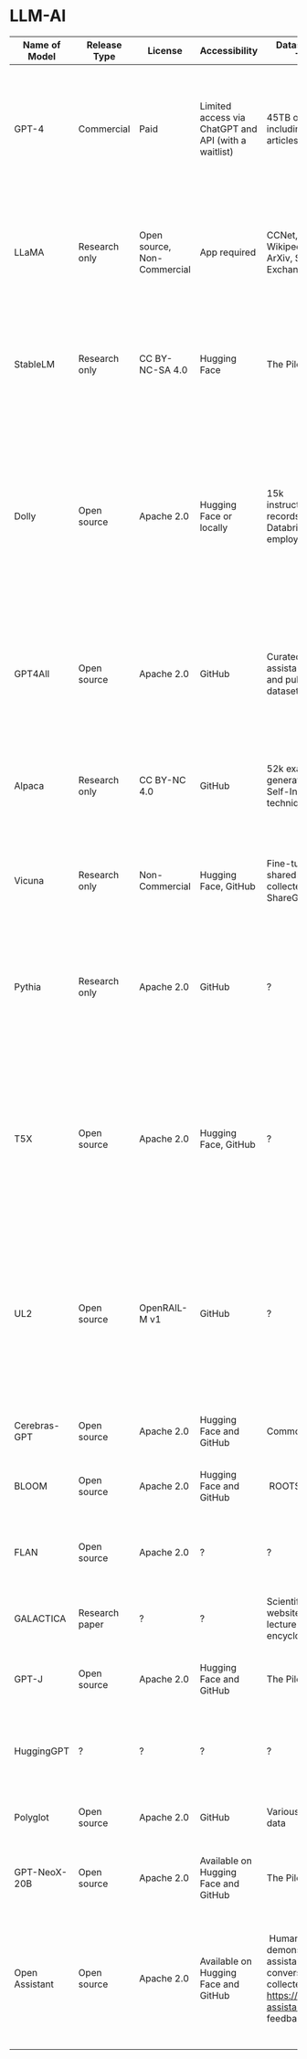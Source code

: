 # LLM-AI

| Name of Model  | Release Type   | License                     | Accessibility                                        | Dataset Used for Training                                                                                                | Parameters                                                                   | Features                                                                                                                                                                             | Author                      |
| -------------- | -------------- | --------------------------- | ---------------------------------------------------- | ------------------------------------------------------------------------------------------------------------------------ | ---------------------------------------------------------------------------- | ------------------------------------------------------------------------------------------------------------------------------------------------------------------------------------ | --------------------------- |
| GPT-4          | Commercial     | Paid                        | Limited access via ChatGPT and API (with a waitlist) | 45TB of various, including books, articles and websites                                                                  | 175 billion                                                                  | Almost any NLU, NLG, and multimodal task; advanced reasoning and instruction-following capabilities; improved safety and alignment                                                   | OpenAI                      |
| LLaMA          | Research only  | Open source, Non-Commercial | App required                                         | CCNet, C4, GitHub, Wikipedia, Books, ArXiv, Stack Exchange                                                               | ?                                                                            | Exploring the capabilities and limitations of large language models for various natural language processing tasks                                                                    | Meta AI                     |
| StableLM       | Research only  | CC BY-NC-SA 4.0             | Hugging Face                                         | The Pile                                                                                                                 | 3 billion and 7 billion (alpha version), 15 billion and 65 billion (planned) | High performance in both conversational and coding tasks, with low parameter count and high efficiency                                                                               | Stability AI                |
| Dolly          | Open source    | Apache 2.0                  | Hugging Face or locally                              | 15k instructions/response records generated by Databricks employees                                                      | 12 billion                                                                   | Commercially usable ChatGPT-style AI model developed by Databricks. Trained on a high-quality human-generated instruction following dataset, crowdsourced among Databricks employees | Databricks                  |
| GPT4All        | Open source    | Apache 2.0                  | GitHub                                               | Curated corpus of assistant interactions and publicly available datasets                                                 | 7 billion                                                                    | An assistant-style chatbot that can respond to a wide range of queries with coherent and contextually appropriate responses                                                          | Nomic AI                    |
| Alpaca         | Research only  | CC BY-NC 4.0                | GitHub                                               | 52k examples generated by the Self-Instruct technique                                                                    | 7 billion                                                                    | A strong instruction-following model that can generate natural language texts from instructions                                                                                      | Standford Alpaca project    |
| Vicuna         | Research only  | Non-Commercial              | Hugging Face, GitHub                                 | Fine-tuned on user-shared conversations collected from ShareGPT                                                          | 13 billion                                                                   | A chatbot that can generate natural language texts with high quality and diversity                                                                                                   | LMSYS                       |
| Pythia         | Research only  | Apache 2.0                  | GitHub                                               | ?                                                                                                                        | ?                                                                            | A framework for interpreting autoregressive transformers across time and scale using various methods such as probing, attribution, and visualization                                 | EleutherAI                  |
| T5X            | Open source    | Apache 2.0                  | Hugging Face, GitHub                                 | ?                                                                                                                        | ?                                                                            | A modular, composable, research-friendly framework for high-performance, configurable, self-service training, evaluation, and inference of sequence models at many scales            | Google Research             |
| UL2            | Open source    | OpenRAIL-M v1               | GitHub                                               | ?                                                                                                                        | ?                                                                            | A modular, composable, research-friendly framework for high-performance, configurable, self-service training, evaluation, and inference of sequence models at many scales            | Google Research             |
| Cerebras-GPT   | Open source    | Apache 2.0                  | Hugging Face and GitHub                              | Common Crawl                                                                                                             | Varies from 111 million to 13 billion                                        | Compute-efficient, accurate, scalable, data-parallel                                                                                                                                 | Cerebras Systems            |
| BLOOM          | Open source    | Apache 2.0                  | Hugging Face and GitHub                              |  ROOTS corpus                                                                                                            | 176 billion                                                                  | Multilingual, autoregressive, instructable, scalable                                                                                                                                 | BigScience                  |
| FLAN           | Open source    | Apache 2.0                  | ?                                                    | ?                                                                                                                        | 137b                                                                         | Instruction fine-tuning, zero-shot learning, natural language processing                                                                                                             | Google Research             |
| GALACTICA      | Research paper | ?                           | ?                                                    | Scientific articles, websites, textbooks, lecture notes, and encyclopedias                                               | ?                                                                            | Large language model for science                                                                                                                                                     | Meta AI                     |
| GPT-J          | Open source    | Apache 2.0                  | Hugging Face and GitHub                              | The Pile                                                                                                                 | 6 billion                                                                    |  GPT-3-like causal language model, better in code generation                                                                                                                         | EleutherAI                  |
| HuggingGPT     | ?              | ?                           | ?                                                    | ?                                                                                                                        | ?                                                                            | AI that delegates to other AI from HuggingFace (and ChatGPT) platform                                                                                                                | Microsoft                   |
| Polyglot       | Open source    | Apache 2.0                  | GitHub                                               | Various multilingual data                                                                                                | Varies from 1.3 billion to 12.8 billion                                      | Like BLOOM, but better competence in multi-languages                                                                                                                                 | EleutherAI                  |
| GPT-NeoX-20B   | Open source    | Apache 2.0                  | Available on Hugging Face and GitHub                 | The Pile                                                                                                                 | 20 billion                                                                   | Autoregressive language model of general-purpose nature                                                                                                                              | EleutherAI                  |
| Open Assistant | Open source    | Apache 2.0                  | Available on Hugging Face and GitHub                 |  Human demonstrations of assistant conversations collected through the https://open-assistant.io/ human feedback web app | Varies from 161 million to 12 billion                                        |  Chat-based and open-source assistant that understands tasks, can interact with third-party systems and retrieve information dynamically                                             | Open-Assistant Contributors |

